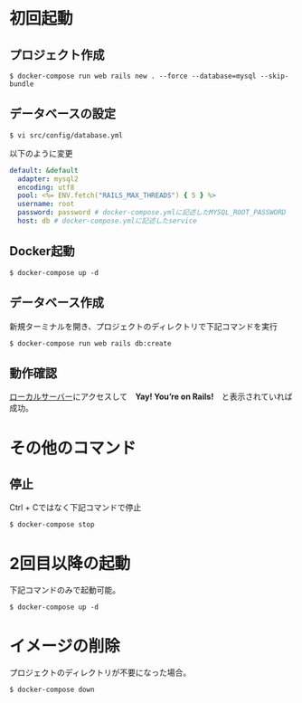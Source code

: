# 初回起動

## プロジェクト作成
```shell
$ docker-compose run web rails new . --force --database=mysql --skip-bundle
```

## データベースの設定

```shell
$ vi src/config/database.yml
```

以下のように変更

```yml
default: &default
  adapter: mysql2
  encoding: utf8
  pool: <%= ENV.fetch("RAILS_MAX_THREADS") { 5 } %>
  username: root
  password: password # docker-compose.ymlに記述したMYSQL_ROOT_PASSWORD
  host: db # docker-compose.ymlに記述したservice
```

## Docker起動

```shell
$ docker-compose up -d
```

## データベース作成
新規ターミナルを開き、プロジェクトのディレクトリで下記コマンドを実行
```shell
$ docker-compose run web rails db:create
```

 ## 動作確認


[ローカルサーバー](localhost:3000)にアクセスして　**Yay! You’re on Rails!**　と表示されていれば成功。

# その他のコマンド

## 停止
Ctrl + Cではなく下記コマンドで停止
```shell
$ docker-compose stop
```

# 2回目以降の起動
下記コマンドのみで起動可能。
```
$ docker-compose up -d
```

# イメージの削除
プロジェクトのディレクトリが不要になった場合。
```shell
$ docker-compose down
```
